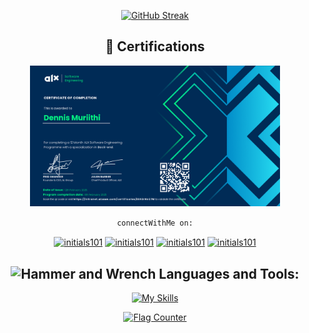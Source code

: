 
<div align="center">	

<div align="center">
 
<!--  ![GitHub Stats](https://github-readme-stats.vercel.app/api?hide_title=false&hide_rank=false&show_icons=true&include_all_commits=true&count_private=true&disable_animations=false&theme=tokyonight&locale=en&hide_border=true&username=initials101)-->
 
<!-- ![](http://github-profile-summary-cards.vercel.app/api/cards/most-commit-language?username=initials101&theme=shadow-green)-->
[![GitHub Streak](https://streak-stats.demolab.com?user=initials101&theme=shadow-green&border_radius=13.9&date_format=M%20j%5B%2C%20Y%5D)](https://git.io/streak-stats)  </div>

<!-- ![](https://quotes-github-readme.vercel.app/api?type=horizontal&theme=tokyonight&border_radius=13) -->

## 🏅 Certifications
<p align="center">
  <img src="certifications/alx.png" alt="ALX Certificate" width="400"/>
</p>

`connectWithMe on:`
<p align="center">
<a href="https://x.com/initials101" target="blank"><img align="center" src="https://raw.githubusercontent.com/rahuldkjain/github-profile-readme-generator/master/src/images/icons/Social/twitter.svg" alt="initials101" height="30" width="40" /></a>
<a href="https://linkedin.com/in/initials101" target="blank"><img align="center" src="https://raw.githubusercontent.com/rahuldkjain/github-profile-readme-generator/master/src/images/icons/Social/linked-in-alt.svg" alt="initials101" height="30" width="40" /></a>
<a href="https://instagram.com/ni_murry" target="blank"><img align="center" src="https://raw.githubusercontent.com/rahuldkjain/github-profile-readme-generator/master/src/images/icons/Social/instagram.svg" alt="initials101" height="30" width="40" /></a>
<a href="https://www.leetcode.com/initials101" target="blank"><img align="center" src="https://raw.githubusercontent.com/rahuldkjain/github-profile-readme-generator/master/src/images/icons/Social/leet-code.svg" alt="initials101" height="30" width="40" /></a>
</p>

 ## <img src="https://raw.githubusercontent.com/Tarikul-Islam-Anik/Animated-Fluent-Emojis/master/Emojis/Objects/Hammer%20and%20Wrench.png" alt="Hammer and Wrench" width="30" height="30" /> **Languages and Tools:**  
[![My Skills](https://skillicons.dev/icons?i=html,css,tailwind,js,react,vite,python,django,next,expressjs,nodejs,mongodb,md,git,github,vscode,mysql,styledcomponents,postman,linux,vim,stackoverflow&perline=13)](#)


<a href="https://info.flagcounter.com/rTck"><img src="https://s01.flagcounter.com/count2/rTck/bg_FFFFFF/txt_000000/border_CCCCCC/columns_2/maxflags_10/viewers_0/labels_0/pageviews_0/flags_0/percent_0/" alt="Flag Counter" border="0"></a>
